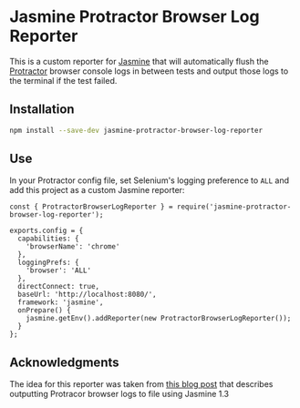 # Jasmine Protractor Browser Log Reporter

This is a custom reporter for [Jasmine](https://jasmine.github.io/) that will automatically flush the [Protractor](http://www.protractortest.org/#/) browser console logs in between tests and output those logs to the terminal if the test failed.

## Installation

```bash
npm install --save-dev jasmine-protractor-browser-log-reporter
```

## Use

In your Protractor config file, set Selenium's logging preference to `ALL` and add this project as a custom Jasmine reporter:

```node
const { ProtractorBrowserLogReporter } = require('jasmine-protractor-browser-log-reporter');

exports.config = {
  capabilities: {
    'browserName': 'chrome'
  },
  loggingPrefs: {
    'browser': 'ALL'
  },
  directConnect: true,
  baseUrl: 'http://localhost:8080/',
  framework: 'jasmine',
  onPrepare() {
    jasmine.getEnv().addReporter(new ProtractorBrowserLogReporter());
  }
};
```

## Acknowledgments

The idea for this reporter was taken from [this blog post](http://eitanp461.blogspot.com/2014/01/advanced-protractor-features.html) that describes outputting Protracor browser logs to file using Jasmine 1.3

